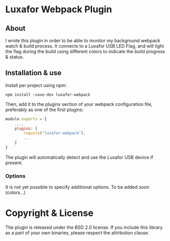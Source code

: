 # Luxafor Webpack Plugin

## About

I wrote this plugin in order to be able to monitor my background webpack watch & build process. It connects to a Luxafor USB LED Flag, and will light the flag during the build using different colors to indicate the build progress & status.

## Installation & use

Install per project using npm:

`npm install —save-dev luxafor-webpack`

Then, add it to the plugins section of your webpack configuration file, preferably as one of the first plugins:

```javascript
module.exports = {
	...,
	plugins: [
  		require("luxafor-webpack"),
	  	...
	]  
}
```

The plugin will automatically detect and use the Luxafor USB device if present.

### Options

It is not yet possible to specify additional options. To be added soon (colors...)

# Copyright & License

The plugin is released under the BSD 2.0 license. If you include this library as a part of your own binaries, please respect the attribution clause.